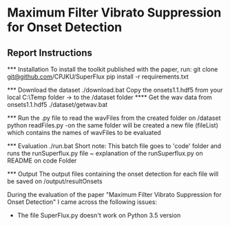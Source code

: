 # Maximum Filter Vibrato Suppression for Onset Detection

## Report Instructions

*** Installation
To install the toolkit published with the paper, run: 
	git clone git@github.com/CPJKU/SuperFlux
	pip install -r requirements.txt

*** Download the dataset
    ./download.bat
	Copy the onsets1.1.hdf5 from your local C:\Temp folder -> to the /dataset folder
**** Get the wav data from onsets1.1.hdf5
	./dataset/getwav.bat

*** Run the .py file to read the wavFiles from the created folder on /dataset
	python readFiles.py
		-on the same folder will be created a new file (fileList) which contains the names of wavFiles to be evaluated
		
*** Evaluation
	./run.bat
			Short note: This batch file goes to 'code' folder and runs the runSuperflux.py file ~ explanation of the runSuperflux.py on README on code Folder
	
*** Output
	The output files containing the onset detection for each file will be saved on /output/resultOnsets

During the evaluation of the paper "Maximum Filter Vibrato Suppression for Onset Detection" I came across the following issues:
- The file SuperFlux.py doesn't work on Python 3.5 version
